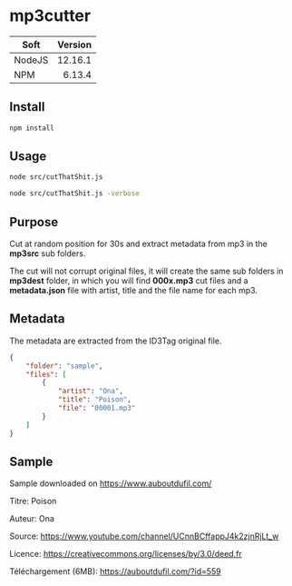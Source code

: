 # mp3cutter

|Soft   | Version |
|-------|--------:|
|NodeJS | 12.16.1 |
|NPM    | 6.13.4  |

## Install

```bash
npm install
```

## Usage

```bash
node src/cutThatShit.js
```


```bash
node src/cutThatShit.js -verbose
```

## Purpose
Cut at random position for 30s and extract metadata from mp3 in the **mp3src** sub folders.

The cut will not corrupt original files, it will create the same sub folders in **mp3dest** folder, in which you will find **000x.mp3** cut files and a **metadata.json** file with artist, title and the file name for each mp3.
 
## Metadata
The metadata are extracted from the ID3Tag original file.

```json
{
    "folder": "sample",
    "files": [
        {
            "artist": "Ona",
            "title": "Poison",
            "file": "00001.mp3"
        }
    ]
}
```

## Sample
Sample downloaded on https://www.auboutdufil.com/

Titre:  Poison

Auteur: Ona

Source: https://www.youtube.com/channel/UCnnBCffappJ4k2zjnRjLt_w

Licence: https://creativecommons.org/licenses/by/3.0/deed.fr

Téléchargement (6MB): https://auboutdufil.com/?id=559